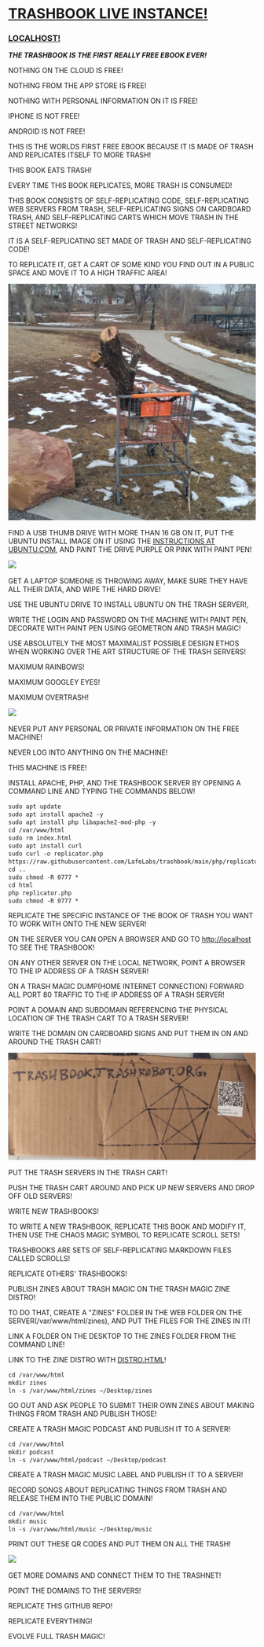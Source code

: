 # [TRASHBOOK LIVE INSTANCE!](https://trashbook.trashrobot.org)

### [LOCALHOST!](http://localhost)


***THE TRASHBOOK IS THE FIRST REALLY FREE EBOOK EVER!***

NOTHING ON THE CLOUD IS FREE!

NOTHING FROM THE APP STORE IS FREE!

NOTHING WITH PERSONAL INFORMATION ON IT IS FREE!

IPHONE IS NOT FREE!

ANDROID IS NOT FREE!

THIS IS THE WORLDS FIRST FREE EBOOK BECAUSE IT IS MADE OF TRASH AND REPLICATES ITSELF TO MORE TRASH!

THIS BOOK EATS TRASH!

EVERY TIME THIS BOOK REPLICATES, MORE TRASH IS CONSUMED!

THIS BOOK CONSISTS OF SELF-REPLICATING CODE, SELF-REPLICATING WEB SERVERS FROM TRASH, SELF-REPLICATING SIGNS ON CARDBOARD TRASH, AND SELF-REPLICATING CARTS WHICH MOVE TRASH IN THE STREET NETWORKS!

IT IS A SELF-REPLICATING SET MADE OF TRASH AND SELF-REPLICATING CODE!

TO REPLICATE IT, GET A CART OF SOME KIND YOU FIND OUT IN A PUBLIC SPACE AND MOVE IT TO A HIGH TRAFFIC AREA!

![](https://raw.githubusercontent.com/LafeLabs/trashnet/main/trashmagic/cart.png)

FIND A USB THUMB DRIVE WITH MORE THAN 16 GB ON IT, PUT THE UBUNTU INSTALL IMAGE ON IT USING THE [INSTRUCTIONS AT UBUNTU.COM](https://ubuntu.com/tutorials/install-ubuntu-desktop#1-overview), AND PAINT THE DRIVE PURPLE OR PINK WITH PAINT PEN!

![](https://raw.githubusercontent.com/LafeLabs/trashbook/main/trashmagic/ubuntu.png)

GET A LAPTOP SOMEONE IS THROWING AWAY, MAKE SURE THEY HAVE ALL THEIR DATA, AND WIPE THE HARD DRIVE!

USE THE UBUNTU DRIVE TO INSTALL UBUNTU ON THE TRASH SERVER!,

WRITE THE LOGIN AND PASSWORD ON THE MACHINE WITH PAINT PEN, DECORATE WITH PAINT PEN USING GEOMETRON AND TRASH MAGIC!

USE ABSOLUTELY THE MOST MAXIMALIST POSSIBLE DESIGN ETHOS WHEN WORKING OVER THE ART STRUCTURE OF THE TRASH SERVERS!



MAXIMUM RAINBOWS!

MAXIMUM GOOGLEY EYES!

MAXIMUM OVERTRASH!

![](https://raw.githubusercontent.com/LafeLabs/trashbook/main/trashmagic/server.png)


NEVER PUT ANY PERSONAL OR PRIVATE INFORMATION ON THE FREE MACHINE!

NEVER LOG INTO ANYTHING ON THE MACHINE!

THIS MACHINE IS FREE!

INSTALL APACHE, PHP, AND THE TRASHBOOK SERVER BY OPENING A COMMAND LINE AND TYPING THE COMMANDS BELOW!

```
sudo apt update
sudo apt install apache2 -y
sudo apt install php libapache2-mod-php -y
cd /var/www/html
sudo rm index.html
sudo apt install curl
sudo curl -o replicator.php https://raw.githubusercontent.com/LafeLabs/trashbook/main/php/replicator.txt
cd ..
sudo chmod -R 0777 *
cd html
php replicator.php
sudo chmod -R 0777 *
```

REPLICATE THE SPECIFIC INSTANCE OF THE BOOK OF TRASH YOU WANT TO WORK WITH ONTO THE NEW SERVER!

ON THE SERVER YOU CAN OPEN A BROWSER AND GO TO [http://localhost](http://localhost) TO SEE THE TRASHBOOK!

ON ANY OTHER SERVER ON THE LOCAL NETWORK, POINT A BROWSER TO THE IP ADDRESS OF A TRASH SERVER!

ON A TRASH MAGIC DUMP(HOME INTERNET CONNECTION) FORWARD ALL PORT 80 TRAFFIC TO THE IP ADDRESS OF A TRASH SERVER!

POINT A DOMAIN AND SUBDOMAIN REFERENCING THE PHYSICAL LOCATION OF THE TRASH CART TO A TRASH SERVER!

WRITE THE DOMAIN ON CARDBOARD SIGNS AND PUT THEM IN ON AND AROUND THE TRASH CART!

![](https://raw.githubusercontent.com/LafeLabs/trashnet/main/trashmagic/trashbooksign.png) 

PUT THE TRASH SERVERS IN THE TRASH CART!

PUSH THE TRASH CART AROUND AND PICK UP NEW SERVERS AND DROP OFF OLD SERVERS!

WRITE NEW TRASHBOOKS!

TO WRITE A NEW TRASHBOOK, REPLICATE THIS BOOK AND MODIFY IT, THEN USE THE CHAOS MAGIC SYMBOL TO REPLICATE SCROLL SETS!

TRASHBOOKS ARE SETS OF SELF-REPLICATING MARKDOWN FILES CALLED SCROLLS!

REPLICATE OTHERS' TRASHBOOKS!

PUBLISH ZINES ABOUT TRASH MAGIC ON THE TRASH MAGIC ZINE DISTRO!

TO DO THAT, CREATE A "ZINES" FOLDER IN THE WEB FOLDER ON THE SERVER(/var/www/html/zines), AND PUT THE FILES FOR THE ZINES IN IT!

LINK A FOLDER ON THE DESKTOP TO THE ZINES FOLDER FROM THE COMMAND LINE! 

LINK TO THE ZINE DISTRO WITH [DISTRO.HTML](distro.html)!

```
cd /var/www/html
mkdir zines 
ln -s /var/www/html/zines ~/Desktop/zines
```

GO OUT AND ASK PEOPLE TO SUBMIT THEIR OWN ZINES ABOUT MAKING THINGS FROM TRASH AND PUBLISH THOSE!

CREATE A TRASH MAGIC PODCAST AND PUBLISH IT TO A SERVER!

```
cd /var/www/html
mkdir podcast 
ln -s /var/www/html/podcast ~/Desktop/podcast
```

CREATE A TRASH MAGIC MUSIC LABEL AND PUBLISH IT TO A SERVER!

RECORD SONGS ABOUT REPLICATING THINGS FROM TRASH AND RELEASE THEM INTO THE PUBLIC DOMAIN!


```
cd /var/www/html
mkdir music
ln -s /var/www/html/music ~/Desktop/music
```

PRINT OUT THESE QR CODES AND PUT THEM ON ALL THE TRASH!

![](https://raw.githubusercontent.com/LafeLabs/trashbook/main/trashmagic/github-qrcode.png)


GET MORE DOMAINS AND CONNECT THEM TO THE TRASHNET!

POINT THE DOMAINS TO THE SERVERS!

REPLICATE THIS GITHUB REPO!

REPLICATE EVERYTHING!

EVOLVE FULL TRASH MAGIC!



